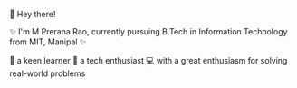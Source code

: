 👋 Hey there!

✨ I'm M Prerana Rao, currently pursuing B.Tech in Information Technology from MIT, Manipal ✨ 

🦋 a keen learner 🌱 a tech enthusiast 💻 with a great enthusiasm for solving real-world problems
